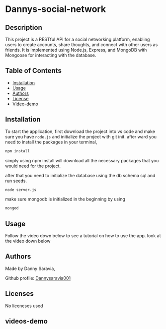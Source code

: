 # Dannys-social-network

## Description

This project is a RESTful API for a social networking platform, enabling users to create accounts, share thoughts, and connect with other users as friends. It is implemented using Node.js, Express, and MongoDB with Mongoose for interacting with the database.

## Table of Contents
- [Installation](#installation)
- [Usage](#usage)
- [Authors](#authors)
- [License](#license)
- [Video-demo](#videos-demo)

## Installation

To start the application, first download the project into vs code and make sure you have `node.js` and initialize the project with git init. after ward you need to install the packages in your terminal,  

```bash
npm install 
```

simply using npm install will download all the necessary packages that you would need for the project.

after that you need to initialize the database using the db schema sql and run seeds.

```bash
node server.js
```
make sure mongodb is initialized in the beginning by using

```bash
mongod
```

## Usage

Follow the video down below to see a tutorial on how to use the app.
look at the video down below


## Authors

Made by Danny Saravia,

Github profile: [Dannysaravia001](https://github.com/Dannysaravia001)

## Licenses
No liceneses used

## videos-demo
